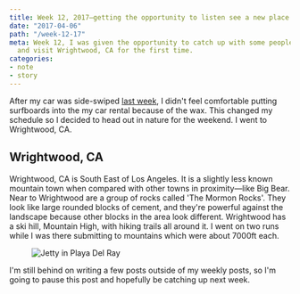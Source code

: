 ```yaml
---
title: Week 12, 2017—getting the opportunity to listen see a new place
date: "2017-04-06"
path: "/week-12-17"
meta: Week 12, I was given the opportunity to catch up with some people I care about
  and visit Wrightwood, CA for the first time.
categories:
- note
- story
---
```


After my car was side-swiped [last week](https://jeff.in/week-12-17/), I didn't feel comfortable putting surfboards into the my car rental because of the wax. This changed my schedule so I decided to head out in nature for the weekend. I went to Wrightwood, CA.

## Wrightwood, CA

Wrightwood, CA is South East of Los Angeles. It is a slightly less known mountain town when compared with other towns in proximity—like Big Bear. Near to Wrightwood are a group of rocks called 'The Mormon Rocks'. They look like large rounded blocks of cement, and they're powerful against the landscape because other blocks in the area look different. Wrightwood has a ski hill, Mountain High, with hiking trails all around it. I went on two runs while I was there submitting to mountains which were about 7000ft each.

<figure>
  <img src="https://yowainwright.imgix.net/wk-12/mormon-rocks-1.jpg?w=800&h=800&crop=focalpoint&auto=format" alt="Jetty in Playa Del Ray" />
</figure>

I'm still behind on writing a few posts outside of my weekly posts, so I'm going to pause this post and hopefully be catching up next week.
